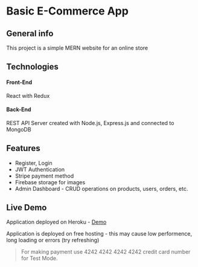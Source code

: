 # Basic E-Commerce App

## General info
This project is a simple MERN website for an online store

## Technologies

#### Front-End
React with Redux

#### Back-End
REST API Server created with Node.js, Express.js and connected to MongoDB

## Features
- Register, Login
- JWT Authentication
- Stripe payment method
- Firebase storage for images
- Admin Dashboard - CRUD operations on products, users, orders, etc.

## Live Demo
Application deployed on Heroku - [Demo](https://brodacz.herokuapp.com/)

Application is deployed on free hosting - this may cause low performence, long loading or errors (try refreshing)
> For making payment use 4242 4242 4242 4242 credit card number for Test Mode.
